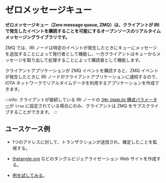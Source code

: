 # ゼロメッセージキュー
<!-- # Zero message queue -->

**ゼロメッセージキュー（Zero message queue, ZMQ）は、クライアントが IRI で発生したイベントを購読することを可能にするオープンソースのリアルタイムメッセージングライブラリです。**
<!-- **Zero message queue (ZMQ) is an open-source, real-time messaging library that allows clients to subscribe to events that happen in the IRI.** -->

ZMQ では、IRI ノードは特定のイベントが発生したときにキューにメッセージを追加することによって発行者として機能し、一方クライアントはキューからメッセージを取り出して処理することによって購読者として機能します。
<!-- In the ZMQ, IRI nodes act as the publisher by adding messages to the queue when certain events happen, whereas clients act as the subscriber by taking those messages from the the queue and processing them. -->

クライアントアプリケーションが ZMQ イベントを購読すると、ZMQ イベントが発生したときに IRI ノードがクライアントアプリケーションに通知するので、IOTA ネットワークでリアルタイムデータを利用するアプリケーションを作成できます。
<!-- When client applications subscribe to a ZMQ event, the IRI node notifies them when it happens, allowing you to create applications that harness real-time data in an IOTA network. -->

:::info:
クライアントが接続している IRI ノードの [`ZMQ-ENABLED` 構成パラメーター](../references/iri-configuration-options.md#zmq-enabled)が `true` に設定されている場合にのみ、クライアントは ZMQ をサブスクライブすることができます。
:::
<!-- :::info: -->
<!-- Clients can subscribe to the ZMQ only if the IRI node that they're connected to has the [`ZMQ-ENABLED` configuration parameter](../references/iri-configuration-options.md#zmq-enabled) set to `true`. -->
<!-- ::: -->

## ユースケース例
<!-- ## Example use cases -->

* 1つのアドレスに対して、トランザクションが送信され、確定したことを監視する。
<!-- * Monitor one of your address for when a transaction is sent to it and confirmed -->
* [thetangle.org](https://thetangle.org/) などのタングルビジュアライゼーション Web サイトを作成する。
<!-- * Create a Tangle visualisation website, such as [thetangle.org](https://thetangle.org/) -->
* [例を試してみる](../how-to-guides/subscribe-to-events-in-an-iri-node.md)。
<!-- * [Try our example](../how-to-guides/subscribe-to-events-in-an-iri-node.md) -->

